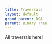 ```yaml
---
title: Traversals
layout: default
grand_parent: DSA
parent: Binary Tree
---
```

All traversals here!